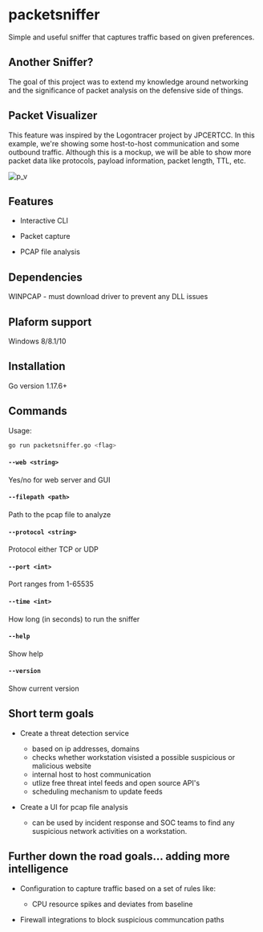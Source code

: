 # packetsniffer

Simple and useful sniffer that captures traffic based on given preferences.

## Another Sniffer?

The goal of this project was to extend my knowledge around networking and the significance of packet analysis on the defensive side of things. 

## Packet Visualizer
This feature was inspired by the Logontracer project by JPCERTCC. In this example, we're showing some host-to-host communication and some outbound traffic. Although this is a mockup, we will be able to show more packet data like protocols, payload information, packet length, TTL, etc.  

![p_v](https://user-images.githubusercontent.com/11414669/151273811-6c73790b-2c2a-4750-9a22-163a5a1c0e22.png)

## Features

* Interactive CLI

* Packet capture 

* PCAP file analysis 

## Dependencies

WINPCAP - must download driver to prevent any DLL issues

## Plaform support

Windows 8/8.1/10

## Installation

Go version 1.17.6+

## Commands

Usage:

```sh
go run packetsniffer.go <flag>
```

#### `--web <string>`

Yes/no for web server and GUI

#### `--filepath <path>`

Path to the pcap file to analyze

#### `--protocol <string>`

Protocol either TCP or UDP

#### `--port <int>`

Port ranges from 1-65535

#### `--time <int>`

How long (in seconds) to run the sniffer

#### `--help`

Show help

#### `--version`

Show current version

## Short term goals

* Create a threat detection service 
	- based on ip addresses, domains
	- checks whether workstation visisted a possible suspicious or malicious website 
	- internal host to host communication 
	- utlize free threat intel feeds and open source API's
	- scheduling mechanism to update feeds
	
* Create a UI for pcap file analysis
	- can be used by incident response and SOC teams to find any suspicious network activities on a workstation.

## Further down the road goals... adding more intelligence 

* Configuration to capture traffic based on a set of rules like:
	- CPU resource spikes and deviates from baseline  

* Firewall integrations to block suspicious communcation paths 

